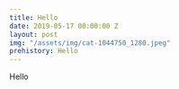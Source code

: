 ```yaml
---
title: Hello
date: 2019-05-17 00:00:00 Z
layout: post
img: "/assets/img/cat-1044750_1280.jpeg"
prehistory: Hello
---
```


Hello